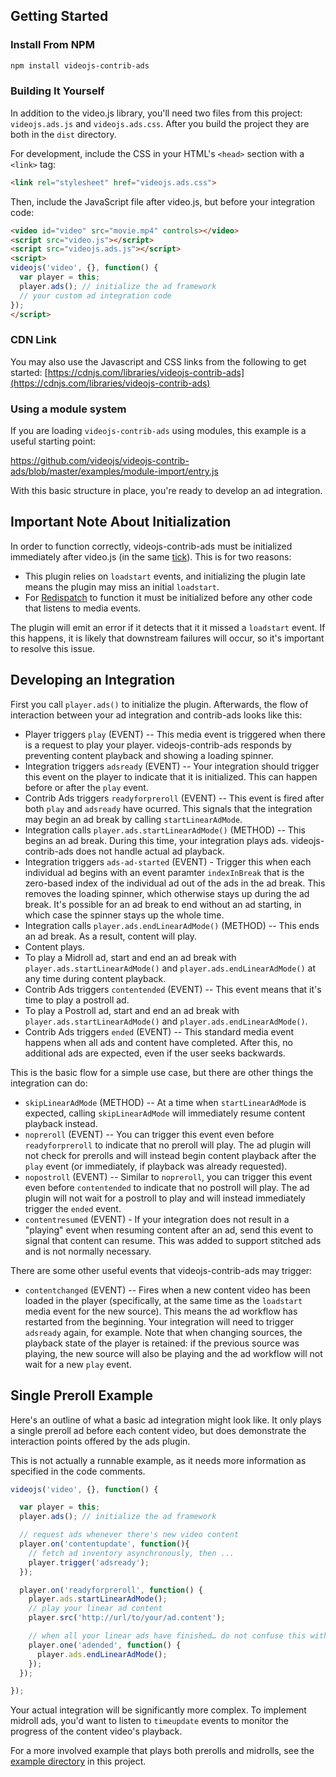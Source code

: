 ## Getting Started

### Install From NPM

```sh
npm install videojs-contrib-ads
```

### Building It Yourself

In addition to the video.js library, you'll need two files from this project: `videojs.ads.js` and `videojs.ads.css`.
After you build the project they are both in the `dist` directory.

For development, include the CSS in your HTML's `<head>` section with a `<link>` tag:

```html
<link rel="stylesheet" href="videojs.ads.css">
```

Then, include the JavaScript file after video.js, but before your integration code:

```html
<video id="video" src="movie.mp4" controls></video>
<script src="video.js"></script>
<script src="videojs.ads.js"></script>
<script>
videojs('video', {}, function() {
  var player = this;
  player.ads(); // initialize the ad framework
  // your custom ad integration code
});
</script>
```

### CDN Link

You may also use the Javascript and CSS links from the following to get started:
[https://cdnjs.com/libraries/videojs-contrib-ads](https://cdnjs.com/libraries/videojs-contrib-ads)

### Using a module system

If you are loading `videojs-contrib-ads` using modules, this example is a useful starting point:

https://github.com/videojs/videojs-contrib-ads/blob/master/examples/module-import/entry.js

With this basic structure in place, you're ready to develop an ad integration.

## Important Note About Initialization

In order to function correctly, videojs-contrib-ads must be initialized immediately after video.js (in the same [tick](http://blog.carbonfive.com/2013/10/27/the-javascript-event-loop-explained/)). This is for two reasons:

* This plugin relies on `loadstart` events, and initializing the plugin late means the plugin may miss an initial `loadstart`.
* For [Redispatch](#redispatch) to function it must be initialized before any other code that listens to media events.

The plugin will emit an error if it detects that it it missed a `loadstart` event. If this happens, it is likely that downstream failures will occur, so it's important to resolve this issue.

## Developing an Integration

First you call `player.ads()` to initialize the plugin. Afterwards, the flow of interaction
between your ad integration and contrib-ads looks like this:

* Player triggers `play` (EVENT) -- This media event is triggered when there is a request to play your player.
videojs-contrib-ads responds by preventing content playback and showing a loading spinner.
* Integration triggers `adsready` (EVENT) -- Your integration should trigger this event on the player to indicate that
it is initialized. This can happen before or after the `play` event.
* Contrib Ads triggers `readyforpreroll` (EVENT) -- This event is fired after both `play` and `adsready` have ocurred.
This signals that the integration may begin an ad break by calling `startLinearAdMode`.
* Integration calls `player.ads.startLinearAdMode()` (METHOD) -- This begins an ad break. During this time, your integration
plays ads. videojs-contrib-ads does not handle actual ad playback.
* Integration triggers `ads-ad-started` (EVENT) - Trigger this when each individual ad begins with an event paramter `indexInBreak` that is the zero-based index of the individual ad out of the ads in the ad break. This removes the loading spinner, which otherwise stays up during the ad break. It's possible for an ad break
to end without an ad starting, in which case the spinner stays up the whole time.
* Integration calls `player.ads.endLinearAdMode()` (METHOD) -- This ends an ad break. As a result, content will play.
* Content plays.
* To play a Midroll ad, start and end an ad break with `player.ads.startLinearAdMode()` and `player.ads.endLinearAdMode()` at any time during content playback.
* Contrib Ads triggers `contentended` (EVENT) -- This event means that it's time to play a postroll ad.
* To play a Postroll ad, start and end an ad break with `player.ads.startLinearAdMode()` and `player.ads.endLinearAdMode()`.
* Contrib Ads triggers `ended` (EVENT) -- This standard media event happens when all ads and content have completed. After this, no additional ads are expected, even if the user seeks backwards.

This is the basic flow for a simple use case, but there are other things the integration can do:

* `skipLinearAdMode` (METHOD) -- At a time when `startLinearAdMode` is expected, calling `skipLinearAdMode` will immediately resume content playback instead.
* `nopreroll` (EVENT) -- You can trigger this event even before `readyforpreroll` to indicate that no preroll will play. The ad plugin will not check for prerolls and will instead begin content playback after the `play` event (or immediately, if playback was already requested).
* `nopostroll` (EVENT) -- Similar to `nopreroll`, you can trigger this event even before `contentended` to indicate that no postroll will play.  The ad plugin will not wait for a postroll to play and will instead immediately trigger the `ended` event.
* `contentresumed` (EVENT) - If your integration does not result in a "playing" event when resuming content after an ad, send this event to signal that content can resume. This was added to support stitched ads and is not normally necessary.

There are some other useful events that videojs-contrib-ads may trigger:

 * `contentchanged` (EVENT) -- Fires when a new content video has been loaded in the player (specifically, at the same time as the `loadstart` media event for the new source). This means the ad workflow has restarted from the beginning. Your integration will need to trigger `adsready` again, for example. Note that when changing sources, the playback state of the player is retained: if the previous source was playing, the new source will also be playing and the ad workflow will not wait for a new `play` event.

## Single Preroll Example

Here's an outline of what a basic ad integration might look like.
It only plays a single preroll ad before each content video, but does demonstrate the interaction points offered by the ads plugin.

This is not actually a runnable example, as it needs more information as specified in the code comments.

```js
videojs('video', {}, function() {

  var player = this;
  player.ads(); // initialize the ad framework

  // request ads whenever there's new video content
  player.on('contentupdate', function(){
    // fetch ad inventory asynchronously, then ...
    player.trigger('adsready');
  });

  player.on('readyforpreroll', function() {
    player.ads.startLinearAdMode();
    // play your linear ad content
    player.src('http://url/to/your/ad.content');

    // when all your linear ads have finished… do not confuse this with `ended`
    player.one('adended', function() {
      player.ads.endLinearAdMode();
    });
  });

});
```

Your actual integration will be significantly more complex.
To implement midroll ads, you'd want to listen to `timeupdate` events to monitor the progress of the content video's playback.

For a more involved example that plays both prerolls and midrolls, see the [example directory](example) in this project.